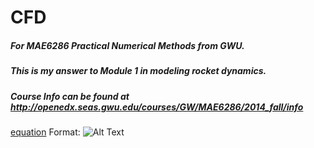 # CFD
##### For MAE6286 Practical Numerical Methods from GWU.
##### This is my answer to Module 1 in modeling rocket dynamics.
##### Course Info can be found at http://openedx.seas.gwu.edu/courses/GW/MAE6286/2014_fall/info

[equation](https://github.com/gzshao/CFD/blob/master/equation.png)
Format: ![Alt Text](url)

